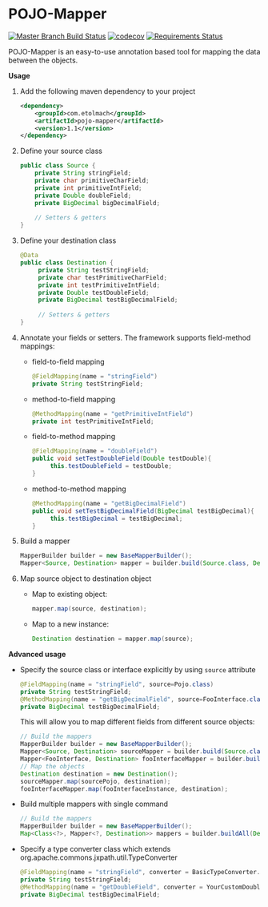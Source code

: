 # POJO-Mapper
[![Master Branch Build Status](https://travis-ci.org/etolmach/pojo-mapper.svg?branch=master)](https://travis-ci.org/etolmach/pojo-mapper/builds) 
[![codecov](https://codecov.io/gh/etolmach/pojo-mapper/branch/master/graph/badge.svg)](https://codecov.io/gh/etolmach/pojo-mapper)
[![Requirements Status](https://requires.io/github/etolmach/pojo-mapper/requirements.svg?branch=master)](https://requires.io/github/etolmach/pojo-mapper/requirements/?branch=master)

POJO-Mapper is an easy-to-use annotation based tool for mapping the data between the objects.

**Usage**

1. Add the following maven dependency to your project
    ```xml
    <dependency>
        <groupId>com.etolmach</groupId>
        <artifactId>pojo-mapper</artifactId>
        <version>1.1</version>
    </dependency>
    ```

2. Define your source class
    ```java
    public class Source {
        private String stringField;
        private char primitiveCharField;
        private int primitiveIntField;
        private Double doubleField;
        private BigDecimal bigDecimalField;
     
        // Setters & getters
    }

    ```

3. Define your destination class
    ```java
    @Data
    public class Destination {
         private String testStringField;
         private char testPrimitiveCharField;
         private int testPrimitiveIntField;
         private Double testDoubleField;
         private BigDecimal testBigDecimalField;
      
         // Setters & getters
    } 
    ```
 
4. Annotate your fields or setters. The framework supports field-method mappings:

    * field-to-field mapping
        ```java
        @FieldMapping(name = "stringField")
        private String testStringField;
        ```
    * method-to-field mapping
        ```java
        @MethodMapping(name = "getPrimitiveIntField")
        private int testPrimitiveIntField;
        ```
    * field-to-method mapping
         ```java
         @FieldMapping(name = "doubleField")
         public void setTestDoubleField(Double testDouble){  
              this.testDoubleField = testDouble;
         }
         ```
    * method-to-method mapping
         ```java
         @MethodMapping(name = "getBigDecimalField")
         public void setTestBigDecimalField(BigDecimal testBigDecimal){  
              this.testBigDecimal = testBigDecimal;
         }
         ```
 5. Build a mapper
    ```java
    MapperBuilder builder = new BaseMapperBuilder();
    Mapper<Source, Destination> mapper = builder.build(Source.class, Destination.class);
    ```
6. Map source object to destination object
    * Map to existing object:
        ```java
        mapper.map(source, destination);
        ```
    * Map to a new instance:
        ```java
        Destination destination = mapper.map(source);
        ```

**Advanced usage**

* Specify the source class or interface explicitly by using ```source``` attribute
    ```java
    @FieldMapping(name = "stringField", source=Pojo.class)
    private String testStringField;
    @MethodMapping(name = "getBigDecimalField", source=FooInterface.class)
    private BigDecimal testBigDecimalField;
    ```
    This will allow you to map different fields from different source objects:
    ```java
    // Build the mappers
    MapperBuilder builder = new BaseMapperBuilder();
    Mapper<Source, Destination> sourceMapper = builder.build(Source.class, Destination.class);  
    Mapper<FooInterface, Destination> fooInterfaceMapper = builder.build(FooInterface.class, Destination.class);
    // Map the objects
    Destination destination = new Destination();
    sourceMapper.map(sourcePojo, destination);
    fooInterfaceMapper.map(fooInterfaceInstance, destination);
    ```
* Build multiple mappers with single command
    ```java
    // Build the mappers
    MapperBuilder builder = new BaseMapperBuilder();
    Map<Class<?>, Mapper<?, Destination>> mappers = builder.buildAll(Destination.pojo, Source.class, FooInterface.class);  
    ```

* Specify a type converter class which extends org.apache.commons.jxpath.util.TypeConverter
     ```java
     @FieldMapping(name = "stringField", converter = BasicTypeConverter.class)
     private String testStringField;
     @MethodMapping(name = "getDoubleField", converter = YourCustomDoubleToBigDecimalConverter.class)
     private BigDecimal testBigDecimalField;
     ```
